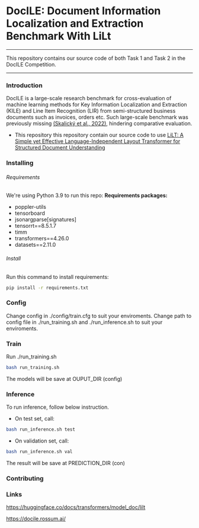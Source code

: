 # DocILE: Document Information Localization and Extraction Benchmark With LiLt
---
This repository contains our source code of both Task 1 and Task 2 in the DocILE Competition.

---
### Introduction
DocILE is a large-scale research benchmark for cross-evaluation of machine learning methods for Key Information Localization and Extraction (KILE) and Line Item Recognition (LIR) from semi-structured business documents such as invoices, orders etc. Such large-scale benchmark was previously missing  [(Skalický et al., 2022)](https://link.springer.com/chapter/10.1007/978-3-031-13643-6_8), hindering comparative evaluation.

* This repository this repository contain our source code to use [LiLT: A Simple yet Effective Language-Independent Layout Transformer for Structured Document Understanding](https://arxiv.org/abs/2202.13669) 

### Installing
###### Requirements
We're using Python 3.9 to run this repo:
**Requirements packages:**
* poppler-utils
* tensorboard
* jsonargparse[signatures]
* tensorrt==8.5.1.7
* timm
* transformers==4.26.0
* datasets==2.11.0

###### Install
Run this command to install requirements:
```bash
pip install -r requirements.txt
```
### Config
Change config in ./config/train.cfg to suit your enviroments.
Change path to config file in ./run_training.sh and ./run_inference.sh to suit your enviroments.
### Train
Run ./run_training.sh
```bash
bash run_training.sh
```
The models will be save at OUPUT_DIR (config)
### Inference
To run inference, follow below instruction.
* On test set, call:
```bash
bash run_inference.sh test
```
* On validation set, call:
```bash
bash run_inference.sh val
```
The result will be save at PREDICTION_DIR (con)
### Contributing

### Links 
https://huggingface.co/docs/transformers/model_doc/lilt

https://docile.rossum.ai/
